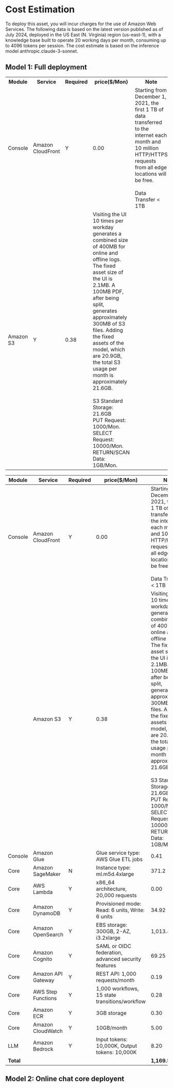 # Cost Estimation

To deploy this asset, you will incur charges for the use of Amazon Web Services. The following data is based on the latest version published as of July 2024, deployed in the US East (N. Virginia) region (us-east-1), with a knowledge base built to operate 20 working days per month, consuming up to 4096 tokens per session. The cost estimate is based on the inference model anthropic.claude-3-sonnet.

## Model 1: Full deployment

<table>
  <tr>
    <th>Module</th>
    <th>Service</th>
    <th>Required</th>
    <th>price($/Mon)</th>
    <th>Note</th>
  </tr>
  <tr>
    <td rolspan="2">Console</td>
    <td>Amazon CloudFront</td>
    <td>Y</td>
    <td>0.00</td>
    <td>Starting from December 1, 2021, the first 1 TB of data transferred to the internet each month and 10 million HTTP/HTTPS requests from all edge locations will be free. <br><br>Data Transfer < 1TB</td>
  </tr>
  <tr>
    <td>Amazon S3</td>
    <td>Y</td>
    <td>0.38</td>
    <td>Visiting the UI 10 times per workday generates a combined size of 400MB for online and offline logs. The fixed asset size of the UI is 2.1MB. A 100MB PDF, after being split, generates approximately 300MB of S3 files. Adding the fixed assets of the model, which are 20.9GB, the total S3 usage per month is approximately 21.6GB. <br><br>S3 Standard Storage: 21.6GB<br>PUT Request: 1000/Mon.<br>SELECT Request: 10000/Mon.<br>RETURN/SCAN Data: 1GB/Mon. </td>
  </tr>
</table>

| Module               | Service   | Required | price($/Mon) | Note                                                                                                                |
|----------------------|---------------------|----------|------------------------------------|---------------------------------------------------------------------------------------------------------------------|
| Console              | Amazon CloudFront  | Y        | 0.00                               | Starting from December 1, 2021, the first 1 TB of data transferred to the internet each month and 10 million HTTP/HTTPS requests from all edge locations will be free. <br><br>Data Transfer < 1TB|
|                      | Amazon S3          | Y        | 0.38                  | Visiting the UI 10 times per workday generates a combined size of 400MB for online and offline logs. The fixed asset size of the UI is 2.1MB. A 100MB PDF, after being split, generates approximately 300MB of S3 files. Adding the fixed assets of the model, which are 20.9GB, the total S3 usage per month is approximately 21.6GB. <br><br>S3 Standard Storage: 21.6GB<br>PUT Request: 1000/Mon.<br>SELECT Request: 10000/Mon.<br>RETURN/SCAN Data: 1GB/Mon. |
| Console              | Amazon Glue        |          | Glue service type: AWS Glue ETL jobs | 0.41                               | 1 DPU per job x 0.83 hours                                                                                          |
| Core                 | Amazon SageMaker   | N        | Instance type: ml.m5d.4xlarge        | 371.2                             | 38.00 instance hours/month x 0.94 USD + 10GB/month x 0.14 USD                                                       |
| Core                 | AWS Lambda         | Y        | x86_64 architecture, 20,000 requests| 0.00                               | Lambda free tier includes 1M free requests/month and 400,000 GB-seconds of compute time per month.                  |
| Core                 | Amazon DynamoDB    | Y        | Provisioned mode: Read: 6 units, Write: 6 units | 34.92 | 12 tables, 1GB storage/table                                                                                      |
| Core                 | Amazon OpenSearch  | Y        | EBS storage: 300GB, 2-AZ, i3.2xlarge | 1,013.43                          | Total includes instance cost + EBS provisioning                                                                     |
| Core                 | Amazon Cognito     | Y        | SAML or OIDC federation, advanced security features | 69.25 | 100,000 MAUs x 0.08 USD + other costs                                                                              |
| Core                 | Amazon API Gateway | Y        | REST API: 1,000 requests/month       | 0.19                               | WebSocket API: 1,000 connections/day                                                                                |
| Core                 | AWS Step Functions | Y        | 1,000 workflows, 15 state transitions/workflow | 0.28                 |                                                                                                                     |
| Core                 | Amazon ECR         | Y        | 3GB storage                          | 0.30                               | No cross-region data                                                                                                 |
| Core                 | Amazon CloudWatch  | Y        | 10GB/month                           | 5.00                               |                                                                                                                     |
| LLM                  | Amazon Bedrock     | Y        | Input tokens: 10,000K, Output tokens: 10,000K | 8.20                   | Embedding model: 0.20 USD                                                                                           |
| **Total**            |                     |          |                                      | **1,169.52**                       |                                                                                                                     |


## Model 2: Online chat core deployent